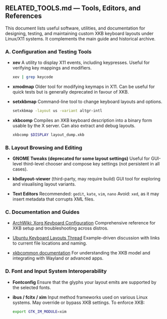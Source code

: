 ## RELATED\_TOOLS.md — Tools, Editors, and References

This document lists useful software, utilities, and documentation for designing, testing, and maintaining custom XKB keyboard layouts under Linux/X11 systems. It complements the main guide and historical archive.

### A. Configuration and Testing Tools

* **xev**
  A utility to display X11 events, including keypresses. Useful for verifying key mappings and modifiers.

  ```bash
  xev | grep keycode
  ```

* **xmodmap**
  Older tool for modifying keymaps in X11. Can be useful for quick tests but is generally deprecated in favour of XKB.

* **setxkbmap**
  Command-line tool to change keyboard layouts and options.

  ```bash
  setxkbmap -layout us -variant altgr-intl
  ```

* **xkbcomp**
  Compiles an XKB keyboard description into a binary form usable by the X server. Can also extract and debug layouts.

  ```bash
  xkbcomp $DISPLAY layout_dump.xkb
  ```

### B. Layout Browsing and Editing

* **GNOME Tweaks (deprecated for some layout settings)**
  Useful for GUI-level third-level chooser and compose key settings (not persistent in all cases).

* **kbdlayout-viewer** (third-party, may require build)
  GUI tool for exploring and visualising layout variants.

* **Text Editors**
  Recommended: `gedit`, `kate`, `vim`, `nano`
  Avoid: `xed`, as it may insert metadata that corrupts XML files.

### C. Documentation and Guides

* [ArchWiki: Xorg Keyboard Configuration](https://wiki.archlinux.org/title/Xorg/Keyboard_configuration)
  Comprehensive reference for XKB setup and troubleshooting across distros.

* [Ubuntu Keyboard Layouts Thread](https://askubuntu.com/questions/482678/how-to-add-a-new-keyboard-layout-custom-keyboard-layout-definition)
  Example-driven discussion with links to current file locations and naming.

* [xkbcommon documentation](https://xkbcommon.org/doc/current/)
  For understanding the XKB model and integrating with Wayland or advanced apps.

### D. Font and Input System Interoperability

* **Fontconfig**
  Ensure that the glyphs your layout emits are supported by the selected fonts.

* **ibus / fcitx / xim**
  Input method frameworks used on various Linux systems. May override or bypass XKB settings.
  To enforce XKB:

  ```bash
  export GTK_IM_MODULE=xim
  ```
